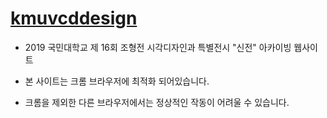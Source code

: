 # [kmuvcddesign](http://vcd.kookmin.ac.kr/temple/)

- 2019 국민대학교 제 16회 조형전 시각디자인과 특별전시 "신전" 아카이빙 웹사이트

- 본 사이트는 크롬 브라우저에 최적화 되어있습니다. 
- 크롬을 제외한 다른 브라우저에서는 정상적인 작동이 어려울 수 있습니다.
